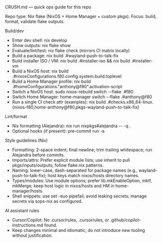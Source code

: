 CRUSH.md — quick ops guide for this repo

Repo type: Nix flake (NixOS + Home Manager + custom pkgs). Focus: build, format, validate flake outputs.

Build/dev
- Enter dev shell: nix develop
- Show outputs: nix flake show
- Evaluate/lint/test: nix flake check (mirrors CI matrix locally)
- Build a package: nix build .#wayland-push-to-talk-fix
- Build installer ISO / VM: nix build .#installer-iso && nix build .#installer-vm
- Build a NixOS host: nix build .#nixosConfigurations.f80.config.system.build.toplevel
- Build a Home Manager profile: nix build .#homeConfigurations."anthony@f80".activation-script
- Switch a NixOS host: sudo nixos-rebuild switch --flake .#f80
- Switch Home Manager: home-manager switch --flake .#anthony@f80
- Run a single CI check attr (examples): nix build .#checks.x86_64-linux.{nixos-f80,home-anthony@f80,pkgs-wayland-push-to-talk-fix}

Lint/format
- Nix formatting (Alejandra): nix run nixpkgs#alejandra -- -q .
- Optional hooks (if present): pre-commit run -a

Style guidelines (Nix)
- Formatting: 2-space indent; final newline; trim trailing whitespace; run Alejandra before commits.
- Imports/attrs: Prefer explicit module lists; use inherit to pull pkgs/inputs/outputs; follow flake.nix patterns.
- Naming: lower-case, dash-separated for package names (e.g., wayland-push-to-talk-fix); host keys match nixos/hosts directory names.
- Types/modules: Use module options; prefer lib.mkEnableOption, mkIf, mkMerge; keep host logic in nixos/hosts and HM in home-manager/hosts.
- Shell snippets: use set -euo pipefail; avoid leaking secrets; manage secrets via sops-nix as configured.

AI assistant rules
- Cursor/Copilot: No .cursor/rules, .cursorrules, or .github/copilot-instructions.md found.
- Keep changes minimal and idiomatic; do not introduce new tooling without justification.
